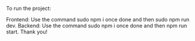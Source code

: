 To run the project:

Frontend: Use the command sudo npm i once done and then sudo npm run dev.
Backend: Use the command sudo npm i once done and then npm run start.
Thank you!